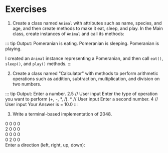 # Exercises

1. Create a class named `Animal` with attributes such as name, species, and age, and then create methods to make it eat, sleep, and play. In the Main class, create instances of `Animal` and call its methods:  

::: tip Output:
Pomeranian is eating.
Pomeranian is sleeping.
Pomeranian is playing.

I created an `Animal` instance representing a Pomeranian, and then call `eat()`, `sleep()`, and `play()` methods.
:::

2. Create a class named "Calculator" with methods to perform arithmetic operations such as addition, subtraction, multiplication, and division on two numbers.  

::: tip Output:
Enter a number.
2.5 // User input
Enter the type of operation you want to perform (+, -, *, /).
\* // User input
Enter a second number.
4 // User input
Your Answer is = 10.0
:::

3. Write a terminal-based implementation of 2048.  

0       0       0       0  
2       0       0       0  
0       0       0       0  
0       2       0       0  
Enter a direction (left, right, up, down):  